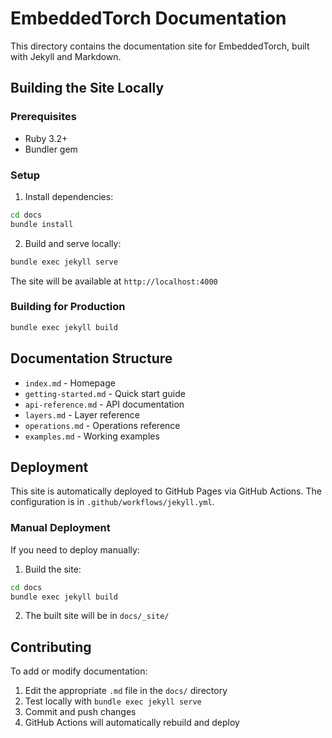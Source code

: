 # EmbeddedTorch Documentation

This directory contains the documentation site for EmbeddedTorch, built with Jekyll and Markdown.

## Building the Site Locally

### Prerequisites

- Ruby 3.2+
- Bundler gem

### Setup

1. Install dependencies:
```bash
cd docs
bundle install
```

2. Build and serve locally:
```bash
bundle exec jekyll serve
```

The site will be available at `http://localhost:4000`

### Building for Production

```bash
bundle exec jekyll build
```

## Documentation Structure

- `index.md` - Homepage
- `getting-started.md` - Quick start guide
- `api-reference.md` - API documentation
- `layers.md` - Layer reference
- `operations.md` - Operations reference
- `examples.md` - Working examples

## Deployment

This site is automatically deployed to GitHub Pages via GitHub Actions. The configuration is in `.github/workflows/jekyll.yml`.

### Manual Deployment

If you need to deploy manually:

1. Build the site:
```bash
cd docs
bundle exec jekyll build
```

2. The built site will be in `docs/_site/`

## Contributing

To add or modify documentation:

1. Edit the appropriate `.md` file in the `docs/` directory
2. Test locally with `bundle exec jekyll serve`
3. Commit and push changes
4. GitHub Actions will automatically rebuild and deploy

